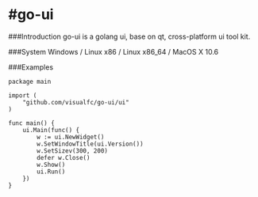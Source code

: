#go-ui
=====

###Introduction
go-ui is a golang ui, base on qt, cross-platform ui tool kit.

###System
Windows / Linux x86 / Linux x86_64 / MacOS X 10.6

###Examples

    package main

    import (
	    "github.com/visualfc/go-ui/ui"
    )
    
    func main() {
	    ui.Main(func() {
		    w := ui.NewWidget()
		    w.SetWindowTitle(ui.Version())
		    w.SetSizev(300, 200)
		    defer w.Close()
		    w.Show()
		    ui.Run()
	    })
    }


